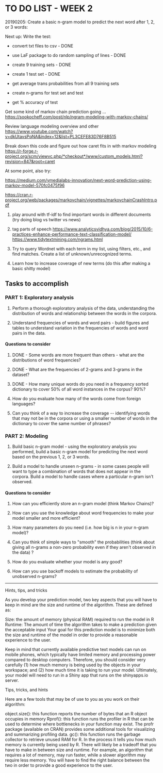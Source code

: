 # TO DO LIST - WEEK 2

20190205: Create a basic n-gram model to predict the next word after 1, 2, or 3 words: 

Next up: Write the test: 

  - convert txt files to csv - DONE
  - use LaF package to do random sampling of lines - DONE
  - create 9 training sets - DONE
  - create 1 test set - DONE
  
  - get average trans probabilities from all 9 training sets
  
  - create n-grams for test set and test
  - get % accuracy of test

Get some kind of markov chain prediction going ... 
https://sookocheff.com/post/nlp/ngram-modeling-with-markov-chains/

Review language modeling overview and other 
https://www.youtube.com/watch?v=dkUtavsPqNA&index=12&list=PL3CEFE83D76F8B515


Break down this code and figure out how caret fits in with markov modeling
https://r-forge.r-project.org/scm/viewvc.php/*checkout*/www/custom_models.html?revision=847&root=caret


At some point, also try: 

https://medium.com/ymedialabs-innovation/next-word-prediction-using-markov-model-570fc0475f96

https://cran.r-project.org/web/packages/markovchain/vignettes/markovchainCrashIntro.pdf

1. play around with tf-idf to find important words in different documents (try doing blog vs twitter vs news)

2. tag parts of speech
https://www.analyticsvidhya.com/blog/2015/10/6-practices-enhance-performance-text-classification-model/
https://www.tidytextmining.com/ngrams.html

3. Try to query Wordnet with each term in my list, using filters, etc., and find matches. Create a list of unknown/unrecognized terms.

4. Learn how to increase coverage of new terms (do this after making a basic shitty model)


## Tasks to accomplish

### PART 1: Exploratory analysis

1. Perform a thorough exploratory analysis of the data, understanding the distribution of words and relationship between the words in the corpora.

2. Understand frequencies of words and word pairs - build figures and tables to understand variation in the frequencies of words and word pairs in the data.

#### Questions to consider

1. DONE - Some words are more frequent than others - what are the distributions of word frequencies?

2. DONE - What are the frequencies of 2-grams and 3-grams in the dataset?

3. DONE - How many unique words do you need in a frequency sorted dictionary to cover 50% of all word instances in the corpus? 90%?

4. How do you evaluate how many of the words come from foreign languages?

5. Can you think of a way to increase the coverage -- identifying words that may not be in the corpora or using a smaller number of words in the dictionary to cover the same number of phrases?


### PART 2: Modeling

1. Build basic n-gram model - using the exploratory analysis you performed, build a basic n-gram model for predicting the next word based on the previous 1, 2, or 3 words.

2. Build a model to handle unseen n-grams - in some cases people will want to type a combination of words that does not appear in the corpora. Build a model to handle cases where a particular n-gram isn't observed.

#### Questions to consider

1. How can you efficiently store an n-gram model (think Markov Chains)?

2. How can you use the knowledge about word frequencies to make your model smaller and more efficient?

3. How many parameters do you need (i.e. how big is n in your n-gram model)?

4. Can you think of simple ways to "smooth" the probabilities (think about giving all n-grams a non-zero probability even if they aren't observed in the data) ?

5. How do you evaluate whether your model is any good?

6. How can you use backoff models to estimate the probability of unobserved n-grams?

---

Hints, tips, and tricks

As you develop your prediction model, two key aspects that you will have to keep in mind are the size and runtime of the algorithm. These are defined as:

Size: the amount of memory (physical RAM) required to run the model in R
Runtime: The amount of time the algorithm takes to make a prediction given the acceptable input
Your goal for this prediction model is to minimize both the size and runtime of the model in order to provide a reasonable experience to the user.

Keep in mind that currently available predictive text models can run on mobile phones, which typically have limited memory and processing power compared to desktop computers. Therefore, you should consider very carefully (1) how much memory is being used by the objects in your workspace; and (2) how much time it is taking to run your model. Ultimately, your model will need to run in a Shiny app that runs on the shinyapps.io server.

Tips, tricks, and hints

Here are a few tools that may be of use to you as you work on their algorithm:

object.size(): this function reports the number of bytes that an R object occupies in memory
Rprof(): this function runs the profiler in R that can be used to determine where bottlenecks in your function may exist. The profr package (available on CRAN) provides some additional tools for visualizing and summarizing profiling data.
gc(): this function runs the garbage collector to retrieve unused RAM for R. In the process it tells you how much memory is currently being used by R.
There will likely be a tradeoff that you have to make in between size and runtime. For example, an algorithm that requires a lot of memory, may run faster, while a slower algorithm may require less memory. You will have to find the right balance between the two in order to provide a good experience to the user.
